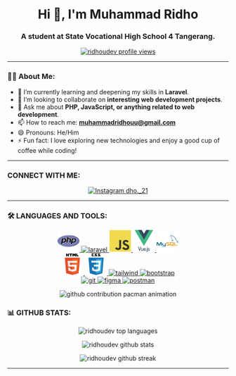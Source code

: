<h1 align="center">Hi 👋, I'm Muhammad Ridho</h1>
<h3 align="center">A student at State Vocational High School 4 Tangerang.</h3>

<p align="center">
  <a href="https://komarev.com/ghpvc/?username=ridhoudev&label=Profile%20Views&color=0e75b6&style=flat-square">
    <img src="https://komarev.com/ghpvc/?username=ridhoudev&label=Profile%20Views&color=0e75b6&style=flat-square" alt="ridhoudev profile views" />
  </a>
  </p>

---

### 👨‍💻 About Me:
- 🌱 I’m currently learning and deepening my skills in **Laravel**.
- 👯 I’m looking to collaborate on **interesting web development projects**.
- 💬 Ask me about **PHP, JavaScript, or anything related to web development**.
- 📫 How to reach me: **muhammadridhouu@gmail.com**
- 😄 Pronouns: He/Him
- ⚡ Fun fact: I love exploring new technologies and enjoy a good cup of coffee while coding!

---

### CONNECT WITH ME:
<p align="center">
  <a href="https://instagram.com/dho._21" target="_blank" rel="noopener noreferrer"><img src="https://raw.githubusercontent.com/rahuldkjain/github-profile-readme-generator/master/src/images/icons/Social/instagram.svg" alt="Instagram dho._21" height="40" width="40" /></a>
  </p>

---

### 🛠️ LANGUAGES AND TOOLS:
<p align="center">
  <a href="https://www.php.net" target="_blank" rel="noreferrer"> <img src="https://raw.githubusercontent.com/devicons/devicon/master/icons/php/php-original.svg" alt="php" width="50" height="50"/> </a>
  <a href="https://laravel.com/" target="_blank" rel="noreferrer"> <img src="https://www.svgrepo.com/show/353985/laravel.svg" alt="laravel" width="50" height="50"/> </a>
  <a href="https://developer.mozilla.org/en-US/docs/Web/JavaScript" target="_blank" rel="noreferrer"> <img src="https://raw.githubusercontent.com/devicons/devicon/master/icons/javascript/javascript-original.svg" alt="javascript" width="50" height="50"/> </a>
  <a href="https://vuejs.org/" target="_blank" rel="noreferrer"> <img src="https://raw.githubusercontent.com/devicons/devicon/master/icons/vuejs/vuejs-original-wordmark.svg" alt="vuejs" width="50" height="50"/> </a>
  <a href="https://www.mysql.com/" target="_blank" rel="noreferrer"> <img src="https://raw.githubusercontent.com/devicons/devicon/master/icons/mysql/mysql-original-wordmark.svg" alt="mysql" width="50" height="50"/> </a> <br/>
  <a href="https://www.w3.org/html/" target="_blank" rel="noreferrer"> <img src="https://raw.githubusercontent.com/devicons/devicon/master/icons/html5/html5-original-wordmark.svg" alt="html5" width="50" height="50"/> </a>
  <a href="https://www.w3schools.com/css/" target="_blank" rel="noreferrer"> <img src="https://raw.githubusercontent.com/devicons/devicon/master/icons/css3/css3-original-wordmark.svg" alt="css3" width="50" height="50"/> </a>
  <a href="https://tailwindcss.com/" target="_blank" rel="noreferrer"> <img src="https://www.svgrepo.com/show/374118/tailwind.svg" alt="tailwind" width="50" height="50"/> </a>
  <a href="https://getbootstrap.com" target="_blank" rel="noreferrer"> <img src="https://cdn.worldvectorlogo.com/logos/bootstrap-5-1.svg" alt="bootstrap" width="50" height="50"/> </a> <br/>
  <a href="https://git-scm.com/" target="_blank" rel="noreferrer"> <img src="https://www.vectorlogo.zone/logos/git-scm/git-scm-icon.svg" alt="git" width="50" height="50"/> </a>
  <a href="https://www.figma.com/" target="_blank" rel="noreferrer"> <img src="https://www.vectorlogo.zone/logos/figma/figma-icon.svg" alt="figma" width="50" height="50"/> </a>
  <a href="https://postman.com" target="_blank" rel="noreferrer"> <img src="https://www.vectorlogo.zone/logos/getpostman/getpostman-icon.svg" alt="postman" width="50" height="50"/> </a>
</p>

<div align="center">
  <picture>
    <source media="(prefers-color-scheme: light)" srcset="https://raw.githubusercontent.com/ridhoudev/ridhoudev/output/dist/pacman-contribution-graph-dark.svg">
    <img alt="github contribution pacman animation" src="https://raw.githubusercontent.com/ridhoudev/ridhoudev/output/dist/pacman-contribution-graph-dark.svg">
  </picture>
</div>

### 📊 GITHUB STATS:
<p align="center">
  <img src="https://github-readme-stats.vercel.app/api/top-langs?username=ridhoudev&show_icons=true&locale=en&layout=compact&theme=tokyonight" alt="ridhoudev top languages" />
</p>
<p align="center">
  <img src="https://github-readme-stats.vercel.app/api?username=ridhoudev&show_icons=true&locale=en&theme=tokyonight" alt="ridhoudev github stats" />
</p>
<p align="center">
  <img src="https://github-readme-streak-stats.herokuapp.com/?user=ridhoudev&theme=tokyonight" alt="ridhoudev github streak" />
</p>

---
